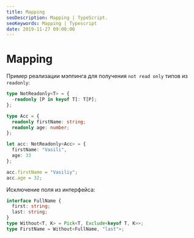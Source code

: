 ```yaml
---
title: Mapping
seoDescription: Mapping | TypeScript.
seoKeywords: Mapping | Typescript
date: 2019-11-27 09:00:00
---
```

# Mapping

Пример реализации мэппинга для получения `not read only` типов из `readonly`:

```typescript
type NotReadonly<T> = {
  -readonly [P in keyof T]: T[P];
};

type Acc = {
  readonly firstName: string;
  readonly age: number;
};

let acc: NotReadonly<Acc> = {
  firstName: "Vasili",
  age: 33
};

acc.firstName = "Vasiliy";
acc.age = 32;
```

Исключение поля из интерфейса:

```typescript
interface FullName {
  first: string;
  last: string;
}
type Without<T, K> = Pick<T, Exclude<keyof T, K>>;
type FirstName = Without<FullName, "last">;
```